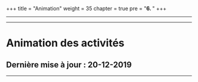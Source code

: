 +++
title = "Animation"
weight = 35
chapter = true
pre = "<b>6. </b>"
+++

---

---

#	Animation des activités
##	Dernière mise à jour : 20-12-2019

---
